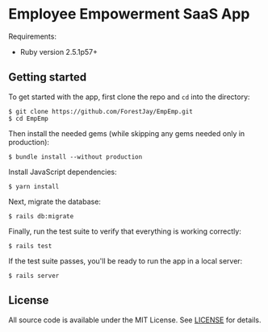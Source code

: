 # Employee Empowerment SaaS App

Requirements:
* Ruby version 2.5.1p57+

## Getting started

To get started with the app, first clone the repo and `cd` into the directory:

```
$ git clone https://github.com/ForestJay/EmpEmp.git 
$ cd EmpEmp
```

Then install the needed gems (while skipping any gems needed only in production):

```
$ bundle install --without production
```

Install JavaScript dependencies:

```
$ yarn install
```

Next, migrate the database:

```
$ rails db:migrate
```

Finally, run the test suite to verify that everything is working correctly:

```
$ rails test
```

If the test suite passes, you'll be ready to run the app in a local server:

```
$ rails server
```

## License

All source code is available under the MIT License. See [LICENSE](LICENSE) for details.
